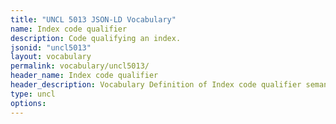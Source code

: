 ```yaml
---
title: "UNCL 5013 JSON-LD Vocabulary"
name: Index code qualifier
description: Code qualifying an index.
jsonid: "uncl5013"
layout: vocabulary
permalink: vocabulary/uncl5013/
header_name: Index code qualifier
header_description: Vocabulary Definition of Index code qualifier semantics in HTML format. JSON-LD format is available at [uncl5013.jsonld](https://edi3.org/vocabulary/uncl5013.jsonld)
type: uncl
options:
---
```

